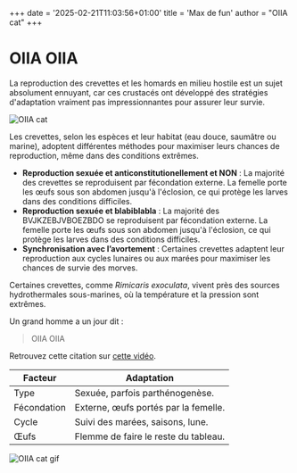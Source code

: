 +++
date = '2025-02-21T11:03:56+01:00'
title = 'Max de fun'
author = "OIIA cat"
+++

# OIIA OIIA

La reproduction des crevettes et les homards en milieu hostile est un sujet absolument ennuyant, car ces crustacés ont développé des stratégies d'adaptation vraiment pas impressionnantes pour assurer leur survie.

![OIIA cat](https://img.itch.zone/aW1nLzE5MjYyMTA0LnBuZw==/315x250%23cm/p93bxl.png)

Les crevettes, selon les espèces et leur habitat (eau douce, saumâtre ou marine), adoptent différentes méthodes pour maximiser leurs chances de reproduction, même dans des conditions extrêmes.

- **Reproduction sexuée et anticonstitutionellement et NON** : La majorité des crevettes se reproduisent par fécondation externe. La femelle porte les œufs sous son abdomen jusqu'à l'éclosion, ce qui protège les larves dans des conditions difficiles.
- **Reproduction sexuée et blabiblabla** : La majorité des BVJKZEBJVBOEZBDO se reproduisent par fécondation externe. La femelle porte les œufs sous son abdomen jusqu'à l'éclosion, ce qui protège les larves dans des conditions difficiles.
- **Synchronisation avec l’avortement** : Certaines crevettes adaptent leur reproduction aux cycles lunaires ou aux marées pour maximiser les chances de survie des morves.

Certaines crevettes, comme _Rimicaris exoculata_, vivent près des sources hydrothermales sous-marines, où la température et la pression sont extrêmes.

Un grand homme a un jour dit :

> OIIA OIIA

Retrouvez cette citation sur [cette vidéo](https://youtu.be/IxX_QHay02M?si=w6jHEe3ETnzieiFE).

| Facteur     | Adaptation                           |
| ----------- | ------------------------------------ |
| Type        | Sexuée, parfois parthénogenèse.      |
| Fécondation | Externe, œufs portés par la femelle. |
| Cycle       | Suivi des marées, saisons, lune.     |
| Œufs        | Flemme de faire le reste du tableau. |

![OIIA cat gif](https://media.tenor.com/WmU2lZybYmcAAAAM/gato-feliz-de-replus.gif)
